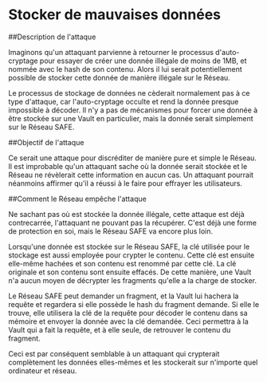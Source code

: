 # Stocker de mauvaises données

##Description de l'attaque

Imaginons qu'un attaquant parvienne à retourner le processus d'auto-cryptage pour essayer de créer une donnée illégale de moins de 1MB, et nommée avec le hash de son contenu. Alors il lui serait potentiellement possible de stocker cette donnée de manière illégale sur le Réseau.

Le processus de stockage de données ne cèderait normalement pas à ce type d'attaque, car l'auto-cryptage occulte et rend la donnée presque impossible à décoder. Il n'y a pas de mécanismes pour forcer une donnée à être stockée sur une Vault en particulier, mais la donnée serait simplement sur le Réseau SAFE. 

##Objectif de l'attaque

Ce serait une attaque pour discréditer de manière pure et simple le Réseau. Il est improbable qu'un attaquant sache où la donnée serait stockée et le Réseau ne révèlerait cette information en aucun cas. Un attaquant pourrait néanmoins affirmer qu'il a réussi à le faire pour effrayer les utilisateurs.

##Comment le Réseau empêche l'attaque

Ne sachant pas où est stockée la donnée illégale, cette attaque est déjà contrecarrée, l'attaquant ne pouvant pas la récupérer. C'est déjà une forme de protection en soi, mais le Réseau SAFE va encore plus loin.

Lorsqu'une donnée est stockée sur le Réseau SAFE, la clé utilisée pour le stockage est aussi employée pour crypter le contenu. Cette clé est ensuite elle-même hachées et son contenu est renommé par cette clé. La clé originale et son contenu sont ensuite effacés. De cette manière, une Vault n'a aucun moyen de décrypter les fragments qu'elle a la charge de stocker.

Le Réseau SAFE peut demander un fragment, et la Vault lui hachera la requête et regardera si elle possède le hash du fragment demande. Si elle le trouve, elle utilisera la clé de la requête pour décoder le contenu dans sa mémoire et envoyer la donnée avec la clé demandée. Ceci permettra à la Vault qui a fait la requête, et à elle seule, de retrouver le contenu du fragment.

Ceci est par conséquent semblable à un attaquant qui crypterait complètement les données elles-mêmes et les stockerait sur n'importe quel ordinateur et réseau.
